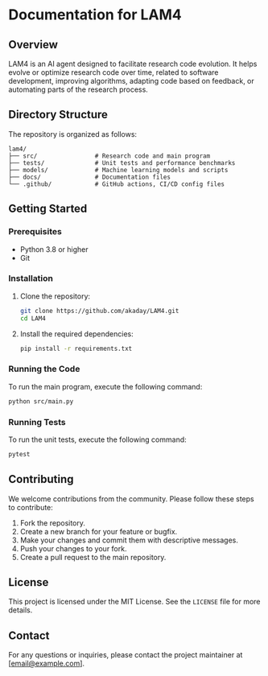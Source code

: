 # Documentation for LAM4

## Overview

LAM4 is an AI agent designed to facilitate research code evolution. It helps evolve or optimize research code over time, related to software development, improving algorithms, adapting code based on feedback, or automating parts of the research process.

## Directory Structure

The repository is organized as follows:

```
lam4/
├── src/                # Research code and main program
├── tests/              # Unit tests and performance benchmarks
├── models/             # Machine learning models and scripts
├── docs/               # Documentation files
└── .github/            # GitHub actions, CI/CD config files
```

## Getting Started

### Prerequisites

- Python 3.8 or higher
- Git

### Installation

1. Clone the repository:
   ```bash
   git clone https://github.com/akaday/LAM4.git
   cd LAM4
   ```

2. Install the required dependencies:
   ```bash
   pip install -r requirements.txt
   ```

### Running the Code

To run the main program, execute the following command:
```bash
python src/main.py
```

### Running Tests

To run the unit tests, execute the following command:
```bash
pytest
```

## Contributing

We welcome contributions from the community. Please follow these steps to contribute:

1. Fork the repository.
2. Create a new branch for your feature or bugfix.
3. Make your changes and commit them with descriptive messages.
4. Push your changes to your fork.
5. Create a pull request to the main repository.

## License

This project is licensed under the MIT License. See the `LICENSE` file for more details.

## Contact

For any questions or inquiries, please contact the project maintainer at [email@example.com].
